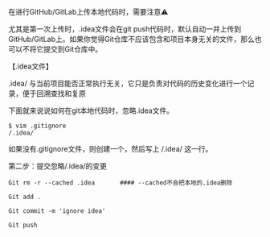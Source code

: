 在进行GitHub/GitLab上传本地代码时，需要注意⚠️

尤其是第一次上传时，.idea文件会在git push代码时，默认自动一并上传到GitHub/GitLab上。如果你觉得Git仓库不应该包含和项目本身无关的文件，那么也可以不将它提交到Git仓库中。

【.idea文件】

.idea/ 与当前项目能否正常执行无关，它只是负责对代码的历史变化进行一个记录，便于回溯查找和复原

下面就来说说如何在git本地代码时，忽略.idea文件。


```shell
$ vim .gitignore
/.idea/
```


如果没有.gitignore文件，则创建一个，然后写上 /.idea/ 这一行。

第二步：提交忽略/.idea/的变更


```shell
Git rm -r --cached .idea       #### --cached不会把本地的.idea删除
 
Git add .
 
Git commit -m 'ignore idea'
 
Git push
```